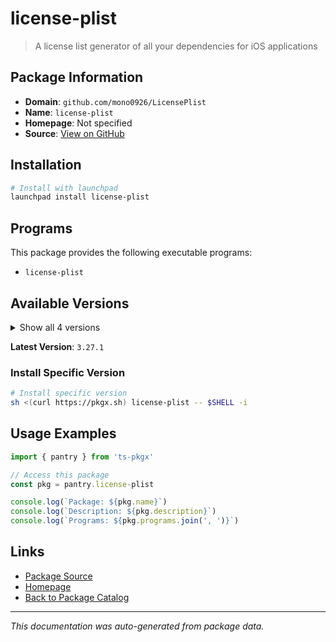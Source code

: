 # license-plist

> A license list generator of all your dependencies for iOS applications

## Package Information

- **Domain**: `github.com/mono0926/LicensePlist`
- **Name**: `license-plist`
- **Homepage**: Not specified
- **Source**: [View on GitHub](https://github.com/pkgxdev/pantry/tree/main/projects/github.com/mono0926/LicensePlist/package.yml)

## Installation

```bash
# Install with launchpad
launchpad install license-plist
```

## Programs

This package provides the following executable programs:

- `license-plist`

## Available Versions

<details>
<summary>Show all 4 versions</summary>

- `3.27.1`, `3.27.0`, `3.26.0`, `3.25.1`

</details>

**Latest Version**: `3.27.1`

### Install Specific Version

```bash
# Install specific version
sh <(curl https://pkgx.sh) license-plist -- $SHELL -i
```

## Usage Examples

```typescript
import { pantry } from 'ts-pkgx'

// Access this package
const pkg = pantry.license-plist

console.log(`Package: ${pkg.name}`)
console.log(`Description: ${pkg.description}`)
console.log(`Programs: ${pkg.programs.join(', ')}`)
```

## Links

- [Package Source](https://github.com/pkgxdev/pantry/tree/main/projects/github.com/mono0926/LicensePlist/package.yml)
- [Homepage](#)
- [Back to Package Catalog](../package-catalog.md)

---

*This documentation was auto-generated from package data.*
